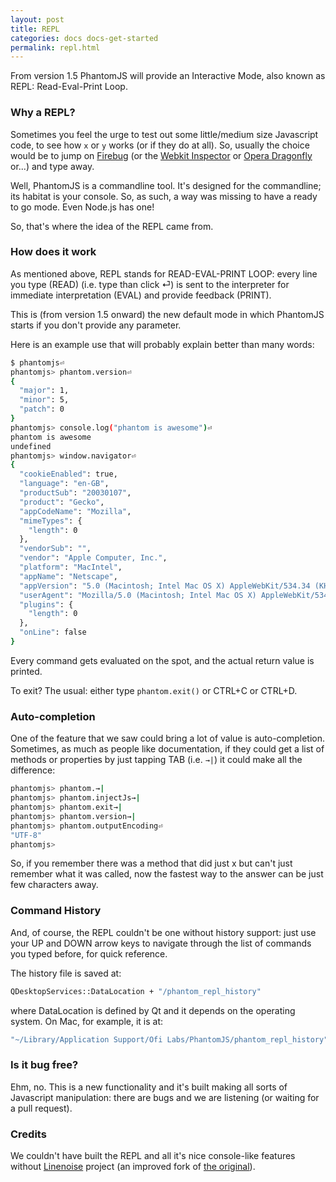 ```yaml
---
layout: post
title: REPL
categories: docs docs-get-started
permalink: repl.html
---
```


From version 1.5 PhantomJS will provide an Interactive Mode, also known as REPL: Read-Eval-Print Loop.

### Why a REPL?

Sometimes you feel the urge to test out some little/medium size Javascript code, to see how `x` or `y` works (or if they do at all). So, usually the choice would be to jump on [Firebug](http://getfirebug.com/) (or the [Webkit Inspector](http://trac.webkit.org/wiki/Web%20Inspector) or [Opera Dragonfly](http://www.opera.com/dragonfly/) or...) and type away.

Well, PhantomJS is a commandline tool. It's designed for the commandline; its habitat is your console. So, as such, a way was missing to have a ready to go mode. Even Node.js has one!

So, that's where the idea of the REPL came from.

### How does it work

As mentioned above, REPL stands for READ-EVAL-PRINT LOOP: every line you type (READ) (i.e. type than click ⏎) is sent to the interpreter for immediate interpretation (EVAL) and provide feedback (PRINT).

This is (from version 1.5 onward) the new default mode in which PhantomJS starts if you don't provide any parameter.

Here is an example use that will probably explain better than many words:

```bash
$ phantomjs⏎
phantomjs> phantom.version⏎
{
  "major": 1,
  "minor": 5,
  "patch": 0
}
phantomjs> console.log("phantom is awesome")⏎
phantom is awesome
undefined
phantomjs> window.navigator⏎
{
  "cookieEnabled": true,
  "language": "en-GB",
  "productSub": "20030107",
  "product": "Gecko",
  "appCodeName": "Mozilla",
  "mimeTypes": {
    "length": 0
  },
  "vendorSub": "",
  "vendor": "Apple Computer, Inc.",
  "platform": "MacIntel",
  "appName": "Netscape",
  "appVersion": "5.0 (Macintosh; Intel Mac OS X) AppleWebKit/534.34 (KHTML, like Gecko) PhantomJS/1.6.0 (development) Safari/534.34",
  "userAgent": "Mozilla/5.0 (Macintosh; Intel Mac OS X) AppleWebKit/534.34 (KHTML, like Gecko) PhantomJS/1.6.0 (development) Safari/534.34",
  "plugins": {
    "length": 0
  },
  "onLine": false
}
```

Every command gets evaluated on the spot, and the actual return value is printed.

To exit? The usual: either type `phantom.exit()` or CTRL+C or CTRL+D.

### Auto-completion

One of the feature that we saw could bring a lot of value is auto-completion. Sometimes, as much as people like documentation, if they could get a list of methods or properties by just tapping TAB (i.e. `→|`) it could make all the difference:

```bash
phantomjs> phantom.→|
phantomjs> phantom.injectJs→|
phantomjs> phantom.exit→|
phantomjs> phantom.version→|
phantomjs> phantom.outputEncoding⏎
"UTF-8"
phantomjs>
```

So, if you remember there was a method that did just x but can't just remember what it was called, now the fastest way to the answer can be just few characters away.

### Command History

And, of course, the REPL couldn't be one without history support: just use your UP and DOWN arrow keys to navigate through the list of commands you typed before, for quick reference.

The history file is saved at:

```bash
QDesktopServices::DataLocation + "/phantom_repl_history"
```

where DataLocation is defined by Qt and it depends on the operating system. On Mac, for example, it is at:

```bash
"~/Library/Application Support/Ofi Labs/PhantomJS/phantom_repl_history"
```

### Is it bug free?

Ehm, no. This is a new functionality and it's built making all sorts of Javascript manipulation: there are bugs and we are listening (or waiting for a pull request).

### Credits

We couldn't have built the REPL and all it's nice console-like features without [Linenoise](https://github.com/tadmarshall/linenoise) project (an improved fork of [the original](https://github.com/antirez/linenoise)).
